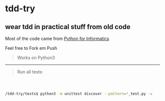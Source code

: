 # tdd-try

## wear tdd in practical stuff from old code

Most of the code came from [Python for Informatics](http://www.pythonlearn.com/book.php)

Feel free to Fork em Push

> Works on Python3

---
> Run all tests: 

```sh



/tdd-try/tests$ python3 -m unittest discover --pattern=*_test.py -v


```
